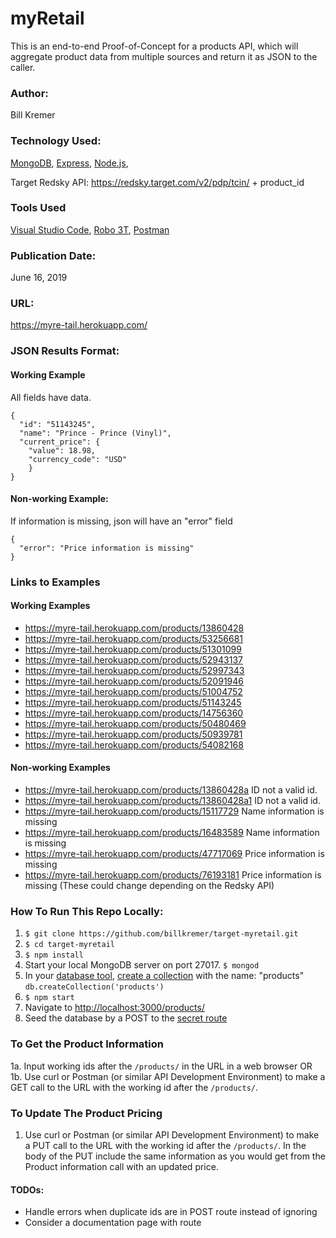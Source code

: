 # myRetail
This is an end-to-end Proof-of-Concept for a products API, which will aggregate product data from multiple sources and return it as JSON to the caller.
 

### Author:
Bill Kremer

### Technology Used:
[MongoDB](https://docs.mongodb.com/manual/), [Express](http://expressjs.com/), [Node.js](https://nodejs.org),

Target Redsky API: https://redsky.target.com/v2/pdp/tcin/ + product_id

### Tools Used
[Visual Studio Code](https://code.visualstudio.com/), [Robo 3T](https://www.robomongo.org), [Postman](https://www.getpostman.com/)

### Publication Date:
June 16, 2019

### URL:
https://myre-tail.herokuapp.com/


<!-- does PUT need to verify name? what is actual input for PUT -->

### JSON Results Format:
#### Working Example
All fields have data.

```
{ 
  "id": "51143245",
  "name": "Prince - Prince (Vinyl)",
  "current_price": {
    "value": 18.98,
    "currency_code": "USD"
    }
}
```

#### Non-working Example:
If information is missing, json will have an "error" field
```
{
  "error": "Price information is missing"
}
```

### Links to Examples

#### Working Examples
* https://myre-tail.herokuapp.com/products/13860428
* https://myre-tail.herokuapp.com/products/53256681
* https://myre-tail.herokuapp.com/products/51301099
* https://myre-tail.herokuapp.com/products/52943137
* https://myre-tail.herokuapp.com/products/52997343
* https://myre-tail.herokuapp.com/products/52091946
* https://myre-tail.herokuapp.com/products/51004752
* https://myre-tail.herokuapp.com/products/51143245
* https://myre-tail.herokuapp.com/products/14756360
* https://myre-tail.herokuapp.com/products/50480469
* https://myre-tail.herokuapp.com/products/50939781
* https://myre-tail.herokuapp.com/products/54082168


#### Non-working Examples
* https://myre-tail.herokuapp.com/products/13860428a ID not a valid id.
* https://myre-tail.herokuapp.com/products/13860428a1 ID not a valid id.
* https://myre-tail.herokuapp.com/products/15117729 Name information is missing
* https://myre-tail.herokuapp.com/products/16483589 Name information is missing
* https://myre-tail.herokuapp.com/products/47717069 Price information is missing
* https://myre-tail.herokuapp.com/products/76193181 Price information is missing
(These could change depending on the Redsky API)

### How To Run This Repo Locally:
1. `$ git clone https://github.com/billkremer/target-myretail.git`
2. `$ cd target-myretail`
3. `$ npm install`
4. Start your local MongoDB server on port 27017. `$ mongod`
5. In your [database tool](www.robomongo.org), [create a collection](https://docs.mongodb.com/manual/reference/method/db.createCollection/) with the name: "products" `db.createCollection('products')`
6. `$ npm start`
7. Navigate to [http://localhost:3000/products/](http://localhost:3000/products/)
8. Seed the database by a POST to the [secret route](http://localhost:3000/secret/newproducts/thisisanexcellentroute)


### To Get the Product Information 
1a\. Input working ids after the `/products/` in the URL in a web browser
OR
1b\. Use curl or Postman (or similar API Development Environment) to make a GET call to the URL with the working id after the `/products/`.

### To Update The Product Pricing
1. Use curl or Postman (or similar API Development Environment) to make a PUT call to the URL with the working id after the `/products/`. In the body of the PUT include the same information as you would get from the Product information call with an updated price.



#### TODOs:

* Handle errors when duplicate ids are in POST route instead of ignoring
* Consider a documentation page with route

